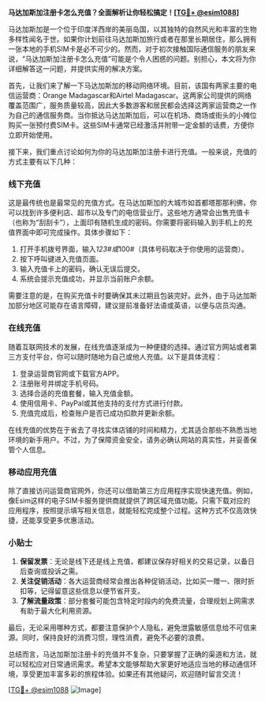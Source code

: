 **马达加斯加注册卡怎么充值？全面解析让你轻松搞定！[[TG💪+ @esim1088](https://t.me/s/esim1088)]**

马达加斯加是一个位于印度洋西岸的美丽岛国，以其独特的自然风光和丰富的生物多样性闻名于世。如果你计划前往马达加斯加旅行或者在那里长期居住，那么拥有一张本地的手机SIM卡是必不可少的。然而，对于初次接触国际通信服务的朋友来说，“马达加斯加注册卡怎么充值”可能是个令人困惑的问题。别担心，本文将为你详细解答这一问题，并提供实用的解决方案。

首先，让我们来了解一下马达加斯加的移动网络环境。目前，该国有两家主要的电信运营商：Orange Madagascar和Airtel Madagascar。这两家公司提供的网络覆盖范围广，服务质量较高，因此大多数游客和居民都会选择这两家运营商之一作为自己的通信服务商。当你抵达马达加斯加后，可以在机场、商场或街头的小摊位购买一张预付费SIM卡。这些SIM卡通常已经激活并附带一定金额的话费，方便你立即开始使用。

接下来，我们重点讨论如何为你的马达加斯加注册卡进行充值。一般来说，充值的方式主要有以下几种：

### 线下充值
这是最传统也是最常见的充值方式。在马达加斯加的大城市如首都塔那那利佛，你可以找到许多便利店、超市以及专门的电信营业厅。这些地方通常会出售充值卡（也称为“刮刮卡”），上面印有随机生成的密码。你需要将密码输入到手机上的充值界面中即可完成操作。具体步骤如下：
1. 打开手机拨号界面，输入*123#或*100#（具体号码取决于你使用的运营商）。
2. 按下呼叫键进入充值页面。
3. 输入充值卡上的密码，确认无误后提交。
4. 系统会提示充值成功，并显示当前账户余额。

需要注意的是，在购买充值卡时要确保其未过期且包装完好。此外，由于马达加斯加部分地区可能存在语言障碍，建议提前准备好法语或英语，以便与店员沟通。

### 在线充值
随着互联网技术的发展，在线充值逐渐成为一种便捷的选择。通过官方网站或者第三方支付平台，你可以随时随地为自己或他人充值。以下是具体流程：
1. 登录运营商官网或下载官方APP。
2. 注册账号并绑定手机号码。
3. 选择合适的充值套餐，输入充值金额。
4. 使用信用卡、PayPal或其他支持的支付方式进行付款。
5. 充值完成后，检查账户是否已成功扣款并更新余额。

在线充值的优势在于省去了寻找实体店铺的时间和精力，尤其适合那些不熟悉当地环境的新手用户。不过，为了保障资金安全，请务必确认网站的真实性，并妥善保管个人信息。

### 移动应用充值
除了直接访问运营商官网外，你还可以借助第三方应用程序实现快速充值。例如，像Esim这样的电子SIM卡服务提供商就提供了跨区域充值功能。只需下载对应的应用程序，按照提示填写相关信息，就能轻松完成整个过程。这种方式不仅高效快捷，还能享受更多优惠活动。

### 小贴士
1. **保留发票**：无论是线下还是线上充值，都建议保存好相关的交易记录，以备日后查询或投诉之需。
2. **关注促销活动**：各大运营商经常会推出各种促销活动，比如买一赠一、限时折扣等，记得留意这些信息以便节省开支。
3. **了解流量政策**：部分套餐可能包含特定时段内的免费流量，合理规划上网需求有助于最大化利用资源。

最后，无论采用哪种方式，都要注意保护个人隐私，避免泄露敏感信息给不可信来源。同时，保持良好的消费习惯，理性消费，避免不必要的浪费。

总结而言，马达加斯加注册卡的充值并不复杂，只要掌握了正确的渠道和方法，就可以轻松应对日常通讯需求。希望本文能够帮助大家更好地适应当地的移动通信环境，享受更加丰富多彩的旅程体验。如果还有其他疑问，欢迎随时留言交流！

[[TG💪+ @esim1088](https://t.me/s/esim1088) ![Image](https://i.postimg.cc/4NQfJmqS/Snipaste-2025-05-13-00-14-12.png)]